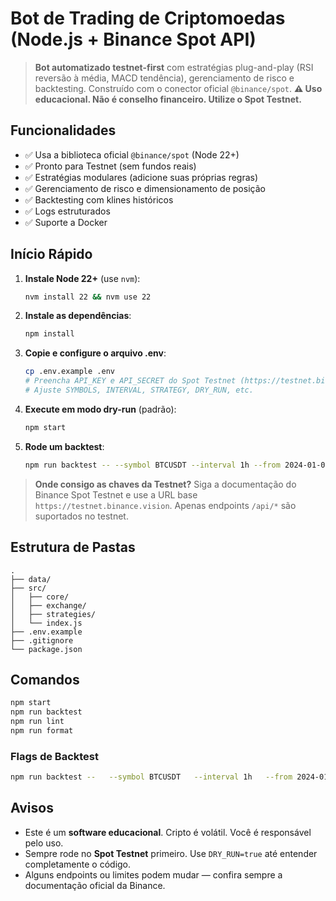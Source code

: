 # Bot de Trading de Criptomoedas (Node.js + Binance Spot API)

> **Bot automatizado testnet-first** com estratégias plug-and-play (RSI reversão à média, MACD tendência), gerenciamento de risco e backtesting. Construído com o conector oficial `@binance/spot`.
> **⚠️ Uso educacional. Não é conselho financeiro. Utilize o Spot Testnet.**

## Funcionalidades

* ✅ Usa a biblioteca oficial `@binance/spot` (Node 22+)
* ✅ Pronto para Testnet (sem fundos reais)
* ✅ Estratégias modulares (adicione suas próprias regras)
* ✅ Gerenciamento de risco e dimensionamento de posição
* ✅ Backtesting com klines históricos
* ✅ Logs estruturados
* ✅ Suporte a Docker

## Início Rápido

1. **Instale Node 22+** (use `nvm`):

   ```bash
   nvm install 22 && nvm use 22
   ```
2. **Instale as dependências**:

   ```bash
   npm install
   ```
3. **Copie e configure o arquivo .env**:

   ```bash
   cp .env.example .env
   # Preencha API_KEY e API_SECRET do Spot Testnet (https://testnet.binance.vision/)
   # Ajuste SYMBOLS, INTERVAL, STRATEGY, DRY_RUN, etc.
   ```
4. **Execute em modo dry-run** (padrão):

   ```bash
   npm start
   ```
5. **Rode um backtest**:

   ```bash
   npm run backtest -- --symbol BTCUSDT --interval 1h --from 2024-01-01 --to 2024-12-31 --strategy rsi
   ```

> **Onde consigo as chaves da Testnet?**
> Siga a documentação do Binance Spot Testnet e use a URL base `https://testnet.binance.vision`. Apenas endpoints `/api/*` são suportados no testnet.

## Estrutura de Pastas

```
.
├── data/
├── src/
│   ├── core/
│   ├── exchange/
│   ├── strategies/
│   └── index.js
├── .env.example
├── .gitignore
└── package.json
```

## Comandos

```bash
npm start
npm run backtest
npm run lint
npm run format
```

### Flags de Backtest

```bash
npm run backtest --   --symbol BTCUSDT   --interval 1h   --from 2024-01-01   --to 2024-12-31   --strategy rsi
```

## Avisos

* Este é um **software educacional**. Cripto é volátil. Você é responsável pelo uso.
* Sempre rode no **Spot Testnet** primeiro. Use `DRY_RUN=true` até entender completamente o código.
* Alguns endpoints ou limites podem mudar — confira sempre a documentação oficial da Binance.
